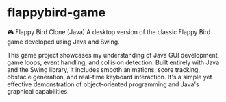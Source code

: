 # flappybird-game
🎮 Flappy Bird Clone (Java)
A desktop version of the classic Flappy Bird game developed using Java and Swing.

This game project showcases my understanding of Java GUI development, game loops, event handling, and collision detection. Built entirely with Java and the Swing library, it includes smooth animations, score tracking, obstacle generation, and real-time keyboard interaction. It's a simple yet effective demonstration of object-oriented programming and Java's graphical capabilities.
